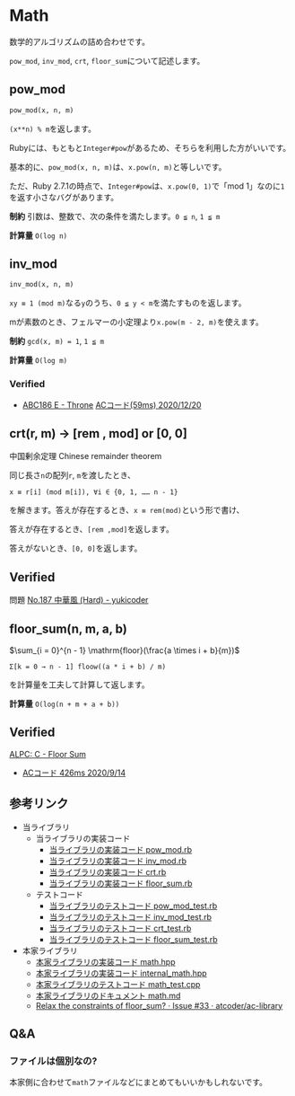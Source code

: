 # Math

数学的アルゴリズムの詰め合わせです。

`pow_mod`, `inv_mod`, `crt`, `floor_sum`について記述します。

## pow_mod

```ruby
pow_mod(x, n, m)
```

`(x**n) % m`を返します。

Rubyには、もともと`Integer#pow`があるため、そちらを利用した方がいいです。

基本的に、`pow_mod(x, n, m)`は、`x.pow(n, m)`と等しいです。

ただ、Ruby 2.7.1の時点で、`Integer#pow`は、`x.pow(0, 1)`で「mod 1」なのに`1`を返す小さなバグがあります。

**制約** 引数は、整数で、次の条件を満たします。`0 ≦ n`, `1 ≦ m`

**計算量** `O(log n)`

## inv_mod

```ruby
inv_mod(x, n, m)
```

`xy ≡ 1 (mod m)`なる`y`のうち、`0 ≦ y < m`を満たすものを返します。

mが素数のとき、フェルマーの小定理より`x.pow(m - 2, m)`を使えます。

**制約** `gcd(x, m) = 1`, `1 ≦ m`

**計算量** `O(log m)`

### Verified
- [ABC186 E - Throne](https://atcoder.jp/contests/abc186/tasks/abc186_e)
  [ACコード(59ms) 2020/12/20](https://atcoder.jp/contests/abc186/submissions/18898186)

## crt(r, m) -> [rem , mod] or [0, 0]

中国剰余定理
Chinese remainder theorem

同じ長さ`n`の配列`r`, `m`を渡したとき、

`x ≡ r[i] (mod m[i]), ∀i ∈ {0, 1, …… n - 1}`

を解きます。答えが存在するとき、`x ≡ rem(mod)`という形で書け、

答えが存在するとき、`[rem ,mod]`を返します。

答えがないとき、`[0, 0]`を返します。

## Verified

問題
[No\.187 中華風 \(Hard\) \- yukicoder](https://yukicoder.me/problems/no/187)

## floor_sum(n, m, a, b)

$\sum_{i = 0}^{n - 1} \mathrm{floor}(\frac{a \times i + b}{m})$

`Σ[k = 0 → n - 1] floow((a * i + b) / m)`

を計算量を工夫して計算して返します。

**計算量** `O(log(n + m + a + b))`

## Verified

[ALPC: C \- Floor Sum](https://atcoder.jp/contests/practice2/tasks/practice2_c)
 - [ACコード 426ms 2020/9/14](https://atcoder.jp/contests/practice2/submissions/16735215)

## 参考リンク

- 当ライブラリ
  - 当ライブラリの実装コード
    - [当ライブラリの実装コード pow_mod.rb](https://github.com/universato/ac-library-rb/blob/master/lib/pow_mod.rb)
    - [当ライブラリの実装コード inv_mod.rb](https://github.com/universato/ac-library-rb/blob/master/lib/inv_mod.rb)
    - [当ライブラリの実装コード crt.rb](https://github.com/universato/ac-library-rb/blob/master/lib/crt.rb)
    - [当ライブラリの実装コード floor_sum.rb](https://github.com/universato/ac-library-rb/blob/master/lib/floor_sum.rb)
  - テストコード
    - [当ライブラリのテストコード pow_mod_test.rb](https://github.com/universato/ac-library-rb/blob/master/test/pow_mod.rb)
    - [当ライブラリのテストコード inv_mod_test.rb](https://github.com/universato/ac-library-rb/blob/master/test/inv_mod.rb)
    - [当ライブラリのテストコード crt_test.rb](https://github.com/universato/ac-library-rb/blob/master/test/crt.rb)
    - [当ライブラリのテストコード floor_sum_test.rb](https://github.com/universato/ac-library-rb/test/master/lib/floor_sum.rb)
- 本家ライブラリ
  - [本家ライブラリの実装コード math.hpp](https://github.com/atcoder/ac-library/blob/master/atcoder/math.hpp)
  - [本家ライブラリの実装コード internal_math.hpp](https://github.com/atcoder/ac-library/blob/master/atcoder/internal_math.hpp)
  - [本家ライブラリのテストコード math_test.cpp](https://github.com/atcoder/ac-library/blob/master/test/unittest/math_test.cpp)
  - [本家ライブラリのドキュメント math.md](https://github.com/atcoder/ac-library/blob/master/document_ja/math.md)
  - [Relax the constraints of floor\_sum? · Issue \#33 · atcoder/ac\-library](https://github.com/atcoder/ac-library/issues/33)

## Q&A

### ファイルは個別なの?

本家側に合わせて`math`ファイルなどにまとめてもいいかもしれないです。
